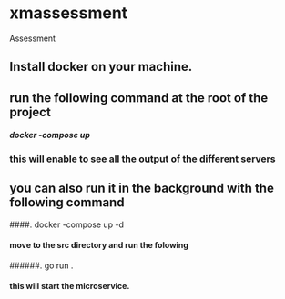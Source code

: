# xmassessment
Assessment
## Install docker on your machine.
## run the following command at the root of the project 
#####    docker -compose up 
### this will enable to see all the output of the different servers
## you can also run it in the background with the following command
####.     docker -compose up -d
#### move to the src directory and run the folowing
######. go run .
#### this will start the microservice.
